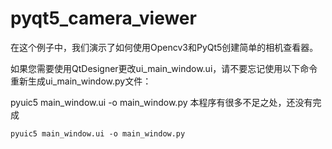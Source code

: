 # pyqt5_camera_viewer
在这个例子中，我们演示了如何使用Opencv3和PyQt5创建简单的相机查看器。

如果您需要使用QtDesigner更改ui_main_window.ui，请不要忘记使用以下命令重新生成ui_main_window.py文件：

pyuic5 main_window.ui -o main_window.py
本程序有很多不足之处，还没有完成
```{r, engine='sh', count_lines}
pyuic5 main_window.ui -o main_window.py
```



